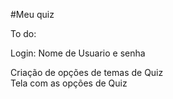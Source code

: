 #Meu quiz

To do:

Login:
Nome de Usuario e senha

Criação de opções de temas de Quiz
</br>
Tela com as opções de Quiz

